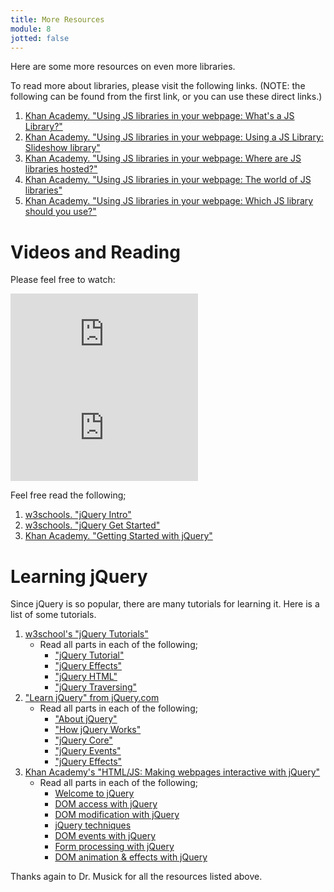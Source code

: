 ```yaml
---
title: More Resources
module: 8
jotted: false
---
```


Here are some more resources on even more libraries.

To read more about libraries, please visit the following links. (NOTE: the following can be found from the first link, or you can use these direct links.)

1. [Khan Academy. "Using JS libraries in your webpage: What's a JS Library?"](https://www.khanacademy.org/computing/computer-programming/html-css-js/using-js-libraries-in-your-webpage/a/whats-a-js-library)
2. [Khan Academy. "Using JS libraries in your webpage: Using a JS Library: Slideshow library"](https://www.khanacademy.org/computing/computer-programming/html-css-js/using-js-libraries-in-your-webpage/p/using-a-js-library-slideshow-library)
3. [Khan Academy. "Using JS libraries in your webpage: Where are JS libraries hosted?"](https://www.khanacademy.org/computing/computer-programming/html-css-js/using-js-libraries-in-your-webpage/a/where-are-js-libraries-hosted)
4. [Khan Academy. "Using JS libraries in your webpage: The world of JS libraries"](https://www.khanacademy.org/computing/computer-programming/html-css-js/using-js-libraries-in-your-webpage/a/the-world-of-js-libraries)
5. [Khan Academy. "Using JS libraries in your webpage: Which JS library should you use?"](https://www.khanacademy.org/computing/computer-programming/html-css-js/using-js-libraries-in-your-webpage/a/which-js-library-should-you-use)

# Videos and Reading

Please feel free to watch:

<div class="embed-responsive embed-responsive-16by9"><iframe class="embed-responsive-item" src="https://www.youtube.com/embed/4NYF_Y3rTbk" frameborder="0" allowfullscreen></iframe></div>


<div class="embed-responsive embed-responsive-16by9"><iframe class="embed-responsive-item" src="https://www.youtube.com/embed/T2mFyPxL-fU" frameborder="0" allowfullscreen></iframe></div>



Feel free read the following;

1. [w3schools. "jQuery Intro"](https://www.w3schools.com/jquery/jquery_intro.asp)
2. [w3schools. "jQuery Get Started"](https://www.w3schools.com/jquery/jquery_get_started.asp)
3. [Khan Academy. "Getting Started with jQuery"](https://www.khanacademy.org/computing/computer-programming/html-js-jquery/jquery-intro/p/getting-started-with-jquery)

# Learning jQuery

Since jQuery is so popular, there are many tutorials for learning it.  Here is a list of some tutorials.

1. [w3school's "jQuery Tutorials"](https://www.w3schools.com/jquery/default.asp)
    - Read all parts in each of the following;
        - ["jQuery Tutorial"](https://www.w3schools.com/jquery/default.asp)
        - ["jQuery Effects"](https://www.w3schools.com/jquery/jquery_hide_show.asp)
        - ["jQuery HTML"](https://www.w3schools.com/jquery/jquery_dom_get.asp)
        - ["jQuery Traversing"](https://www.w3schools.com/jquery/jquery_traversing.asp)
2. ["Learn jQuery" from jQuery.com](http://learn.jquery.com)
    - Read all parts in each of the following;
        - ["About jQuery"](http://learn.jquery.com/about-jquery/)
        - ["How jQuery Works"](http://learn.jquery.com/about-jquery/how-jquery-works/)
        - ["jQuery Core"](http://learn.jquery.com/using-jquery-core/)
        - ["jQuery Events"](http://learn.jquery.com/events/)
        - ["jQuery Effects"](http://learn.jquery.com/effects/)
3. [Khan Academy's "HTML/JS: Making webpages interactive with jQuery"](https://www.khanacademy.org/computing/computer-programming/html-js-jquery)
    - Read all parts in each of the following;
        - [Welcome to jQuery](https://www.khanacademy.org/computing/computer-programming/html-js-jquery/jquery-intro/v/jquery-meet-the-inventor)
        - [DOM access with jQuery](https://www.khanacademy.org/computing/computer-programming/html-js-jquery/jquery-dom-access/p/finding-elements-with-jquery)
        - [DOM modification with jQuery](https://www.khanacademy.org/computing/computer-programming/html-js-jquery/dom-modification-with-jquery/p/modifying-elements-with-jquery)
        - [jQuery techniques](https://www.khanacademy.org/computing/computer-programming/html-js-jquery/jquery-tools-techniques/p/jquery-collections-vs-dom-nodes)
        - [DOM events with jQuery](https://www.khanacademy.org/computing/computer-programming/html-js-jquery/dom-events-with-jquery/p/adding-event-listeners-with-jquery)
        - [Form processing with jQuery](https://www.khanacademy.org/computing/computer-programming/html-js-jquery/form-processing-jquery/a/process-forms-with-jquery-intro)
        - [DOM animation & effects with jQuery](https://www.khanacademy.org/computing/computer-programming/html-js-jquery/dom-animation-with-jquery/p/animating-visibility-with-jquery)

Thanks again to Dr. Musick for all the resources listed above.